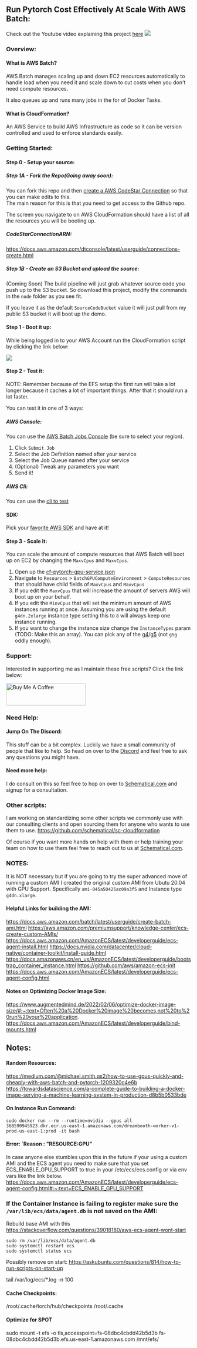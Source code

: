 
## Run Pytorch Cost Effectively At Scale With AWS Batch:

Check out the Youtube video explaining this project [here](https://youtu.be/24ICSXJqm7A)
[![](./thumb.jpg)](https://youtu.be/24ICSXJqm7A)


### Overview: 


#### What is AWS Batch?
AWS Batch manages scaling up and down EC2 resources automatically to handle load when you need it and scale down to cut costs when you don't need compute resources.

It also queues up and runs many jobs in the for of Docker Tasks.

#### What is CloudFormation?
An AWS Service to build AWS Infrastructure as code so it can be version controlled and used to enforce standards easily. 


### Getting Started:
#### Step 0 - Setup your source:
##### Step 1A - Fork the Repo(Going away soon):
You can fork this repo and then [create a AWS CodeStar Connection](https://docs.aws.amazon.com/dtconsole/latest/userguide/connections-create.html) so that you can make edits to this.  
The main reason for this is that you need to get access to the Github repo.

The screen you navigate to on AWS CloudFormation should have a list of all the resources you will be booting up.
##### CodeStarConnectionARN:
https://docs.aws.amazon.com/dtconsole/latest/userguide/connections-create.html

##### Step 1B - Create an S3 Bucket and upload the source:
(Coming Soon)
The build pipeline will just grab whatever source code you push up to the S3 bucket. So download this project, modify the commands in the `node` folder as you see fit.

If you leave it as the default `SourceCodeBucket` value it will just pull from my public S3 bucket it will boot up the demo.


#### Step 1 - Boot it up:
While being logged in to your AWS Account run the CloudFormation script by clicking the link below:

[![](https://s3.amazonaws.com/cloudformation-examples/cloudformation-launch-stack.png)](https://us-east-1.console.aws.amazon.com/cloudformation/home?region=us-east-1#/stacks/create/review?templateURL=https://sc-cloud-formation-v1.s3.amazonaws.com/cf-pytorch-gpu-service.json&stackName=schematical-pytorch-gpu-service)





#### Step 2 - Test it:
NOTE: Remember because of the EFS setup the first run will take a lot longer because it caches a lot of important things. After that it should run a lot faster.

You can test it in one of 3 ways:
##### AWS Console: 
You can use the [AWS Batch Jobs Console](https://us-east-1.console.aws.amazon.com/batch/home?region=us-east-1#jobs) (be sure to select your region).

1) Click `Submit Job`
2) Select the Job Definition named after your service
3) Select the Job Queue named after your service
4) (Optional) Tweak any parameters you want
5) Send it!


##### AWS Cli:
You can use the [cli to test](https://docs.aws.amazon.com/cli/latest/reference/batch/submit-job.html)

#### SDK:
Pick your [favorite AWS SDK](https://aws.amazon.com/developer/tools/) and have at it!



#### Step 3 - Scale it:
You can scale the amount of compute resources that AWS Batch will boot up on EC2 by changing the `MaxvCpus` and `MaxvCpus`.

1) Open up the [cf-pytorch-gpu-service.json](./cf-pytorch-gpu-service.json)
2) Navigate to `Resources` > `BatchGPUComputeEnvironment` > `ComputeResources` that should have child fields of  `MaxvCpus` and `MaxvCpus`
3) If you edit the `MaxvCpus` that will increase the amount of servers AWS will boot up on your behalf.
4) If you edit the `MinvCpus` that will set the minimum amount of AWS instances running at once. Assuming you are using the default `g4dn.2xlarge` instance type setting this to `8` will always keep one instance running.
5) If you want to change the instance size change the `InstanceTypes` param (TODO: Make this an array). You can pick any of the [g4](https://aws.amazon.com/ec2/instance-types/g4)/[g5](https://aws.amazon.com/ec2/instance-types/g5/) (not `g5g` oddly enough).


### Support:
Interested in supporting me as I maintain these free scripts? Click the link below:

<a href="https://www.buymeacoffee.com/schematical" target="_blank"><img src="https://cdn.buymeacoffee.com/buttons/v2/default-yellow.png" alt="Buy Me A Coffee" style="height: 60px !important;width: 217px !important;" ></a>






### Need Help:

#### Jump On The Discord:
This stuff can be a bit complex. Luckily we have a small community of people that like to help.
So head on over to the [Discord](https://discord.gg/F6cErPe6VJ) and feel free to ask any questions you might have.

#### Need more help:
I do consult on this so feel free to hop on over to [Schematical.com](https://schematical.com?utm_source=github_cf-pytorch-gpu-service) and signup for a consultation.  





### Other scripts:
I am working on standardizing some other scripts we commonly use with our consulting clients and 
open sourcing them for anyone who wants to use them to use.
https://github.com/schematical/sc-cloudformation

Of course if you want more hands on help with them or help training your team on how to use them feel free to reach out to us at [Schematical.com](https://schematical.com?utm_source=github_cf-pytorch-gpu-service). 





### NOTES:
It is NOT necessary but if you are going to try the super advanced move of running a custom AMI
I created the original custom AMI from Ubutu 20.04 with GPU Support. Specifically `ami-045a50425ac09a3f5` and Instance type `g4dn.xlarge`.












#### Helpful Links for building the AMI:

https://docs.aws.amazon.com/batch/latest/userguide/create-batch-ami.html
https://aws.amazon.com/premiumsupport/knowledge-center/ecs-create-custom-AMIs/
https://docs.aws.amazon.com/AmazonECS/latest/developerguide/ecs-agent-install.html
https://docs.nvidia.com/datacenter/cloud-native/container-toolkit/install-guide.html
https://docs.amazonaws.cn/en_us/AmazonECS/latest/developerguide/bootstrap_container_instance.html
https://github.com/aws/amazon-ecs-init
https://docs.aws.amazon.com/AmazonECS/latest/developerguide/ecs-agent-config.html

#### Notes on Optimizing Docker Image Size:
https://www.augmentedmind.de/2022/02/06/optimize-docker-image-size/#:~:text=Often%20a%20Docker%20image%20becomes,not%20to%20run%20your%20application.
https://docs.aws.amazon.com/AmazonECS/latest/developerguide/bind-mounts.html
## Notes:
#### Random Resources:
https://medium.com/@michael.smith.qs2/how-to-use-gpus-quickly-and-cheaply-with-aws-batch-and-pytorch-1209320c4e6b
https://towardsdatascience.com/a-complete-guide-to-building-a-docker-image-serving-a-machine-learning-system-in-production-d8b5b0533bde
#### On Instance Run Command:
```
sudo docker run --rm --runtime=nvidia --gpus all 368590945923.dkr.ecr.us-east-1.amazonaws.com/dreambooth-worker-v1-prod-us-east-1:prod -it bash
```
#### Error: `Reason : "RESOURCE:GPU"
In case anyone else stumbles upon this in the future if your using a custom AMI and the ECS agent you need to make sure that you set ECS_ENABLE_GPU_SUPPORT to true in your /etc/ecs/ecs.config or via env vars like the link below.
https://docs.aws.amazon.com/AmazonECS/latest/developerguide/ecs-agent-config.html#:~:text=ECS_ENABLE_GPU_SUPPORT

### If the Container Instance is failing to register make sure the `/var/lib/ecs/data/agent.db` is not saved on the AMI: 
Rebuild base AMI with this https://stackoverflow.com/questions/39018180/aws-ecs-agent-wont-start
```
sudo rm /var/lib/ecs/data/agent.db
sudo systemctl restart ecs
sudo systemctl status ecs
```
Possibly remove on start: https://askubuntu.com/questions/814/how-to-run-scripts-on-start-up

tail /var/log/ecs/*.log -n 100

#### Cache Checkpoints:
/root/.cache/torch/hub/checkpoints
/root/.cache
#### Optimize for SPOT

sudo mount -t efs -o tls,accesspoint=fs-08dbc4cbdd42b5d3b fs-08dbc4cbdd42b5d3b.efs.us-east-1.amazonaws.com /mnt/efs/